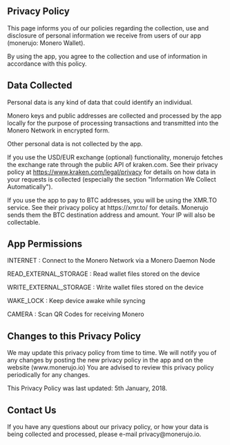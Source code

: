 <section class="container-fluid" id="privacy">
                <div class="site-section container">
                   <div class="row middle-xs">
                     <div class="col-xs-12">
                           <h1>Privacy Policy</h1>
                            <p>This page informs you of our policies regarding the collection,
                            use and disclosure of personal information we receive from users of our
                            app (monerujo: Monero Wallet).
                            </p>
                            <p>By using the app, you agree to the collection and use of information in
                            accordance with this policy.
                            </p>
                       </div>
                        <div class="col-xs-12 privacy-section">
                            <h2>Data Collected</h2>
                            <p>Personal data is any kind of data that could identify an individual.
                            </p>
                            <p>Monero keys and public addresses are collected and processed by the app locally
                            for the purpose of processing transactions and transmitted into the Monero Network
                            in encrypted form.
                            </p>
                            <p>Other personal data is not collected by the app.</p>
                            <p>If you use the USD/EUR exchange (optional) functionality, monerujo fetches the exchange
                            rate through the public API of kraken.com.
                            See their privacy policy at <a href="https://www.kraken.com/legal/privacy" target="_blank">https://www.kraken.com/legal/privacy</a> for
                            details on how data in your requests is collected (especially the section "Information We Collect Automatically").</p>
                            <p>If you use the app to pay to BTC addresses, you will be using the XMR.TO service. See their privacy policy at https://xmr.to/ for details.
                            Monerujo sends them the BTC destination address and amount. Your IP will also be collectable.</p>
                       </div>
                       <div class="col-xs-12 privacy-section">
                            <h2>App Permissions</h2>
                            <p>INTERNET : Connect to the Monero Network via a Monero Daemon Node</p>
                            <p>READ_EXTERNAL_STORAGE : Read wallet files stored on the device</p>
                            <p>WRITE_EXTERNAL_STORAGE : Write wallet files stored on the device</p>
                            <p>WAKE_LOCK : Keep device awake while syncing</p>
                            <p>CAMERA : Scan QR Codes for receiving Monero</p>
                       </div>
                       <div class="col-xs-12 privacy-section">
                            <h2>Changes to this Privacy Policy</h2>
                            <p>We may update this privacy policy from time to time. We will notify
                            you of any changes by posting the new privacy policy in the app and on the
                            website (www.monerujo.io)
                                You are advised to review this privacy policy periodically for any changes.</p>
                            <p>This Privacy Policy was last updated: 5th January, 2018.
                            </p>
                       </div>
                        <div class="col-xs-12 privacy-section">
                            <h2>Contact Us</h2>
                            <p>If you have any questions about our privacy policy,
                            or how your data is being collected and processed,
                                please e-mail privacy@monerujo.io.</p>
                      </div>
                    </div>
                </div>
        </section>